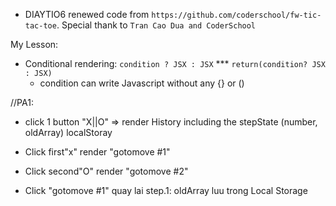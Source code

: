 
- DIAYTIO6 renewed code from `https://github.com/coderschool/fw-tic-tac-toe`. Special thank to `Tran Cao Dua and CoderSchool`



My Lesson:
- Conditional rendering: `condition ? JSX : JSX`
*** `return(condition? JSX : JSX)`
    + condition can write Javascript without any {} or ()




//PA1:
- click 1 button "X||O" => render History including the stepState (number, oldArray) localStoray

- Click first"x" render "gotomove #1"
- Click second"O" render "gotomove #2"

- Click "gotomove #1" quay lai step.1: oldArray luu trong Local Storage

